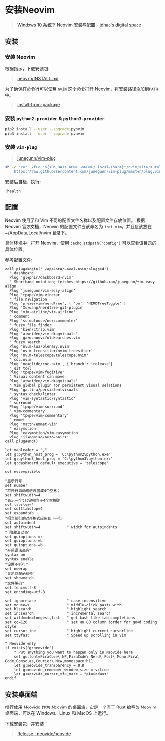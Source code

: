 # 安装Neovim

> [Windows 10 系统下 Neovim 安装与配置 - jdhao's digital space](https://jdhao.github.io/2018/11/16/neovim_configuration_windows-zh/#fn:1)

## 安装

### 安装 Neovim

根据指示，下载安装包:

> [neovim/INSTALL.md](https://github.com/neovim/neovim/blob/master/INSTALL.md#install-from-download)

为了确保在命令行可以使用 `nvim` 这个命令打开 Neovim，将安装路径添加到`PATH`中。

> [install-from-package](https://github.com/neovim/neovim/wiki/Installing-Neovim#install-from-package)

### 安装 `python2-provider` & `python3-provider`

```bash
pip2 install --user --upgrade pynvim
pip3 install --user --upgrade pynvim
```

### 安装 `vim-plug`

> [junegunn/vim-plug](https://github.com/junegunn/vim-plug#neovim)

```bash
sh -c 'curl -fLo "${XDG_DATA_HOME:-$HOME/.local/share}"/nvim/site/autoload/plug.vim --create-dirs \
    https://raw.githubusercontent.com/junegunn/vim-plug/master/plug.vim'
```

安装后自检，执行:

```
:health
```

## 配置

Neovim 使用了和 Vim 不同的配置文件名称以及配置文件存放位置。
根据 Neovim 官方文档，Neovim 的配置文件应该命名为 `init.vim`，并且应该放在 ~/AppData/Local/nvim 目录下。

具体环境中，打开 Neovim，使用 `:echo stdpath('config')` 可以查看该目录的具体位置。

参考配置文件:
```vim
call plug#begin('~/AppData/Local/nvim/plugged')
  " dashboard
  Plug 'glepnir/dashboard-nvim'
  " Shorthand notation; fetches https://github.com/junegunn/vim-easy-align
  Plug 'junegunn/vim-easy-align'
  Plug 'tpope/vim-vinegar'
  " file navigation
  Plug 'preservim/nerdtree', { 'on': 'NERDTreeToggle' }
  Plug 'Xuyuanp/nerdtree-git-plugin'
  Plug 'vim-airline/vim-airline'
  " comment
  Plug 'scrooloose/nerdcommenter'
  " fuzzy file finder
  Plug 'kien/ctrlp.vim'
  Plug 'atweiden/vim-dragvisuals'
  Plug 'gavocanov/foldsearches.vim'
  " fuzzy search
  Plug 'nvim-lua/plenary.nvim'
  Plug 'nvim-treesitter/nvim-treesitter'
  Plug 'nvim-telescope/telescope.nvim'
  " coc.nvim
  Plug 'neoclide/coc.nvim', {'branch': 'release'}
  " git tool
  Plug 'tpope/vim-fugitive'
  " Visual content can move
  Plug 'atweiden/vim-dragvisuals'
  " Vim global plugin for persistent Visual seletions
  Plug 'galli-a/persistentvisuals'
  " syntax check/linter
  Plug 'vim-syntastic/syntastic'
  " surround
  Plug 'tpope/vim-surround'
  " vim-commentary
  Plug 'tpope/vim-commentary'
  " emmet
  Plug 'mattn/emmet-vim'
  " easymotion
  Plug 'easymotion/vim-easymotion'
  Plug 'jiangmiao/auto-pairs'
call plug#end()

let mapleader = ","
let g:python_host_prog = 'C:\python2\python.exe'
let g:python3_host_prog = 'C:\python3\python.exe'
let g:dashboard_default_executive = 'telescope'

set nocompatible

"显示行号
set number
"将换行自动缩进设置成4个空格；
set shiftwidth=4
"表示一个tab键相当于4个空格键
set tabstop=4
set softtabstop=4
set expandtab
"把当前行的对齐格式应用到下一行
set autoindent
set shiftwidth=4            " width for autoindents
" 隐藏滚动条"
set guioptions-=r
set guioptions-=L
set guioptions-=b
"开启语法高亮"
syntax on
syntax enable
"设置不折行"
set nowrap
"显示匹配的括号"
set showmatch
"文件编码"
set fenc=utf-8
set encoding=utf-8

set ignorecase              " case insensitive
set mouse=v                 " middle-click paste with
set hlsearch                " highlight search
set incsearch               " incremental search
set wildmode=longest,list   " get bash-like tab completions
set cc=120                  " set an 80 column border for good coding style
set cursorline              " highlight current cursorline
set ttyfast                 " Speed up scrolling in Vim

" Neovide only
if exists("g:neovide")
    " Put anything you want to happen only in Neovide here
    set guifont=FiraCode\ NF,FiraCode\ Nerd\ Font\ Mono,Fira\ Code,Consolas,Courier\ New,monospace:h11
    let g:neovide_transparency = 0.8
    let g:neovide_remember_window_size = v:true
    let g:neovide_cursor_vfx_mode = "pixiedust"
endif
```

## 安装桌面端

推荐使用 Neovide 作为 Neovim 的桌面端，它是一个基于 Rust 编写的 Neovim 桌面端，可以在 Windows、Linux 和 MacOS 上运行。

下载安装包，并安装：

> [Release · neovide/neovide](https://github.com/neovide/neovide/releases)
